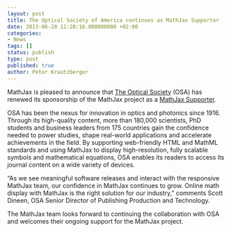 ```yaml
---
layout: post
title: The Optical Society of America continues as MathJax Supporter
date: 2013-06-28 11:28:16.000000000 +02:00
categories:
- News
tags: []
status: publish
type: post
published: true
author: Peter Krautzberger
---
```


MathJax is pleased to announce that [The Optical Society](http://www.osa.org) (OSA) has renewed its sponsorship of the MathJax project as a [MathJax Supporter](http://www.mathjax.org/sponsors/#supporters).

OSA has been the nexus for innovation in optics and photonics since 1916. Through its high-quality content, more than 180,000 scientists, PhD students and business leaders from 175 countries gain the confidence needed to power studies, shape real-world applications and accelerate achievements in the field. By supporting web-friendly HTML and MathML standards and using MathJax to display high-resolution, fully scalable symbols and mathematical equations, OSA enables its readers to access its journal content  on a wide variety of devices.

“As we see meaningful software releases and interact with the responsive MathJax team, our confidence in MathJax continues to grow. Online math display with MathJax is the right solution for our industry,” comments Scott Dineen, OSA Senior Director of Publishing Production and Technology.

The MathJax team looks forward to continuing the collaboration with OSA and welcomes their ongoing support for the MathJax project.